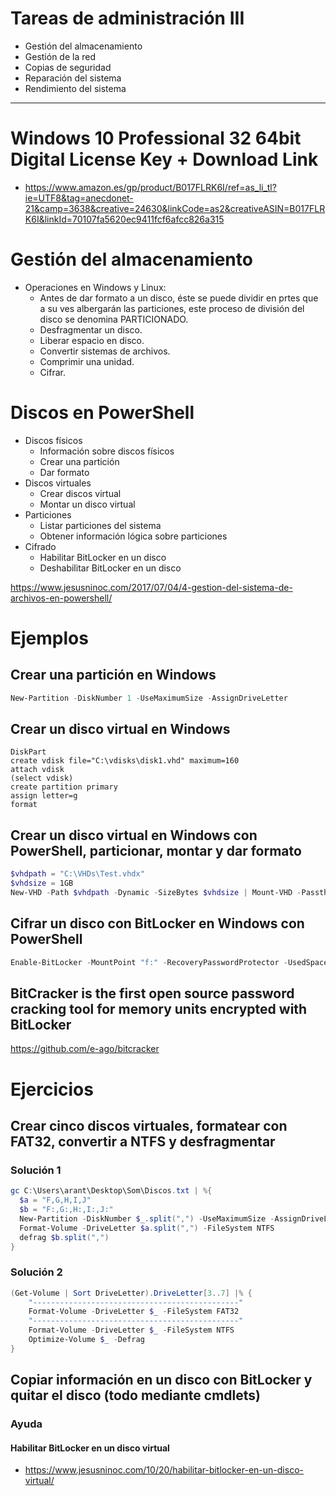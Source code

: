 # Tareas de administración III
- Gestión del almacenamiento
- Gestión de la red
- Copias de seguridad
- Reparación del sistema
- Rendimiento del sistema

---------------

# Windows 10 Professional 32 64bit Digital License Key + Download Link
* https://www.amazon.es/gp/product/B017FLRK6I/ref=as_li_tl?ie=UTF8&tag=anecdonet-21&camp=3638&creative=24630&linkCode=as2&creativeASIN=B017FLRK6I&linkId=70107fa5620ec9411fcf6afcc826a315

# Gestión del almacenamiento
- Operaciones en Windows y Linux:
  - Antes de dar formato a un disco, éste se puede dividir en prtes que a su ves albergarán las particiones, este proceso de división del disco se denomina PARTICIONADO.
  - Desfragmentar un disco.
  - Liberar espacio en disco.
  - Convertir sistemas de archivos.
  - Comprimir una unidad.
  - Cifrar.

# Discos en PowerShell
- Discos físicos
  - Información sobre discos físicos
  - Crear una partición
  - Dar formato
- Discos virtuales
  - Crear discos virtual
  - Montar un disco virtual
- Particiones
  - Listar particiones del sistema
  - Obtener información lógica sobre particiones
- Cifrado
  - Habilitar BitLocker en un disco
  - Deshabilitar BitLocker en un disco

https://www.jesusninoc.com/2017/07/04/4-gestion-del-sistema-de-archivos-en-powershell/

# Ejemplos
## Crear una partición en Windows
```PowerShell
New-Partition -DiskNumber 1 -UseMaximumSize -AssignDriveLetter
```
## Crear un disco virtual en Windows
```MS-DOS
DiskPart
create vdisk file="C:\vdisks\disk1.vhd" maximum=160 
attach vdisk
(select vdisk)
create partition primary 
assign letter=g 
format
```
## Crear un disco virtual en Windows con PowerShell, particionar, montar y dar formato
```PowerShell
$vhdpath = "C:\VHDs\Test.vhdx"
$vhdsize = 1GB
New-VHD -Path $vhdpath -Dynamic -SizeBytes $vhdsize | Mount-VHD -Passthru |Initialize-Disk -Passthru | New-Partition -AssignDriveLetter -UseMaximumSize |Format-Volume -FileSystem NTFS -Confirm:$false -Force
```
## Cifrar un disco con BitLocker en Windows con PowerShell 
```PowerShell
Enable-BitLocker -MountPoint "f:" -RecoveryPasswordProtector -UsedSpaceOnly -Verbose
```

## BitCracker is the first open source password cracking tool for memory units encrypted with BitLocker
https://github.com/e-ago/bitcracker

# Ejercicios
## Crear cinco discos virtuales, formatear con FAT32, convertir a NTFS y desfragmentar
### Solución 1
```PowerShell
gc C:\Users\arant\Desktop\Som\Discos.txt | %{
  $a = "F,G,H,I,J"
  $b = "F:,G:,H:,I:,J:"
  New-Partition -DiskNumber $_.split(",") -UseMaximumSize -AssignDriveLetter | Format-Volume -DriveLetter $a.split(",") -FileSystem FAT32 
  Format-Volume -DriveLetter $a.split(",") -FileSystem NTFS
  defrag $b.split(",")
}

```
### Solución 2
```Powershell
(Get-Volume | Sort DriveLetter).DriveLetter[3..7] |% { 
    "----------------------------------------------"
    Format-Volume -DriveLetter $_ -FileSystem FAT32
    "----------------------------------------------"
    Format-Volume -DriveLetter $_ -FileSystem NTFS
    Optimize-Volume $_ -Defrag
}
```
## Copiar información en un disco con BitLocker y quitar el disco (todo mediante cmdlets)
### Ayuda
#### Habilitar BitLocker en un disco virtual
* https://www.jesusninoc.com/10/20/habilitar-bitlocker-en-un-disco-virtual/

